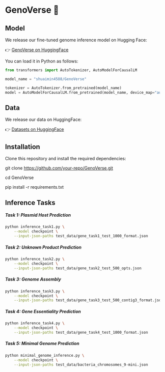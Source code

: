 # GenoVerse 🧬
## Model
We release our fine-tuned genome inference model on Hugging Face:

👉 [GenoVerse on HuggingFace](https://huggingface.co/shuaimin4588/GenoVerse)

You can load it in Python as follows:

```python
from transformers import AutoTokenizer, AutoModelForCausalLM

model_name = "shuaimin4588/GenoVerse"

tokenizer = AutoTokenizer.from_pretrained(model_name)
model = AutoModelForCausalLM.from_pretrained(model_name, device_map="auto")
```
## Data
We release our data on HuggingFace:

👉 [Datasets on HuggingFace](https://huggingface.co/datasets/ShiwenNi/GenoVerse-data)


## Installation
Clone this repository and install the required dependencies:

git clone https://github.com/your-repo/GenoVerse.git

cd GenoVerse

pip install -r requirements.txt

## Inference Tasks
##### Task 1: Plasmid Host Prediction

```bash
python inference_task1.py \
    --model checkpoint \
    --input-json-paths test_data/gene_task1_test_1000_format.json
```
##### Task 2: Unknown Product Prediction

```bash
python inference_task2.py \
    --model checkpoint \
    --input-json-paths test_data/gene_task2_test_500_opts.json
```

##### Task 3: Genome Assembly

```bash
python inference_task3.py \
    --model checkpoint \
    --input-json-paths test_data/gene_task3_test_500_contig3_format.json
```
##### Task 4: Gene Essentiality Prediction

```bash
python inference_task4.py \
    --model checkpoint \
    --input-json-paths test_data/gene_task4_test_1000_format.json
```
##### Task 5: Minimal Genome Prediction

```bash
python minimal_genome_inference.py \
    --model checkpoint \
    --input-json-paths test_data/bacteria_chromosomes_9-mini.json
```
